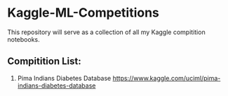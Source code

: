 # Kaggle-ML-Competitions
This repository will serve as a collection of all my Kaggle compitition notebooks. 

## Compitition List:

1. Pima Indians Diabetes Database https://www.kaggle.com/uciml/pima-indians-diabetes-database
